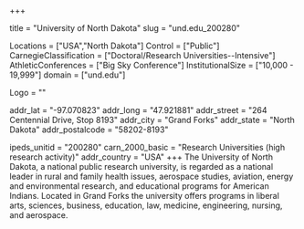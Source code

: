 
+++

title = "University of North Dakota"
slug = "und.edu_200280"

Locations = ["USA","North Dakota"]
Control = ["Public"]
CarnegieClassification = ["Doctoral/Research Universities--Intensive"]
AthleticConferences = ["Big Sky Conference"]
InstitutionalSize = ["10,000 - 19,999"]
domain = ["und.edu"]

Logo = ""

addr_lat = "-97.070823"
addr_long = "47.921881"
addr_street = "264 Centennial Drive, Stop 8193"
addr_city = "Grand Forks"
addr_state = "North Dakota"
addr_postalcode = "58202-8193"

ipeds_unitid = "200280"
carn_2000_basic = "Research Universities (high research activity)"
addr_country = "USA"
+++
    The University of North Dakota, a national public research university, is regarded as a national leader in rural and family health issues, aerospace studies, aviation, energy and environmental research, and educational programs for American Indians. Located in Grand Forks the university offers programs in liberal arts, sciences, business, education, law, medicine, engineering, nursing, and aerospace.
